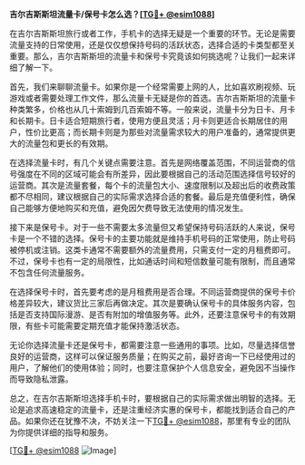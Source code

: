 **吉尔吉斯斯坦流量卡/保号卡怎么选？[[TG💪+ @esim1088](https://t.me/s/esim1088)]**

在吉尔吉斯斯坦旅行或者工作，手机卡的选择无疑是一个重要的环节。无论是需要流量支持的日常使用，还是仅仅想保持号码的活跃状态，选择合适的卡类型都至关重要。那么，吉尔吉斯斯坦的流量卡和保号卡究竟该如何挑选呢？让我们一起来详细了解一下。

首先，我们来聊聊流量卡。如果你是一个经常需要上网的人，比如喜欢刷视频、玩游戏或者需要处理工作文件，那么流量卡无疑是你的首选。吉尔吉斯斯坦的流量卡种类繁多，价格也从几十索姆到几百索姆不等。一般来说，流量卡分为日卡、月卡和长期卡。日卡适合短期旅行者，使用方便且灵活；月卡则更适合长期居住的用户，性价比更高；而长期卡则是为那些对流量需求较大的用户准备的，通常提供更大的流量包和更长的有效期。

在选择流量卡时，有几个关键点需要注意。首先是网络覆盖范围，不同运营商的信号强度在不同的区域可能会有所差异，因此要根据自己的活动范围选择信号较好的运营商。其次是流量套餐，每个卡的流量包大小、速度限制以及超出后的收费政策都不尽相同，建议根据自己的实际需求选择合适的套餐。最后是充值便利性，确保自己能够方便地购买和充值，避免因欠费导致无法使用的情况发生。

接下来是保号卡。对于一些不需要太多流量但又希望保持号码活跃的人来说，保号卡是一个不错的选择。保号卡的主要功能就是维持手机号码的正常使用，防止号码被停机或注销。这类卡通常不需要额外的流量费用，只需支付一定的月租费即可。不过，保号卡也有一定的局限性，比如通话时间和短信数量可能有限制，而且通常不包含任何流量服务。

在选择保号卡时，首先要考虑的是月租费用是否合理。不同运营商提供的保号卡价格差异较大，建议货比三家后再做决定。其次是要确认保号卡的具体服务内容，包括是否支持国际漫游、是否有附加的增值服务等。此外，还要注意保号卡的有效期限，有些卡可能需要定期充值才能保持激活状态。

无论你选择流量卡还是保号卡，都需要注意一些通用的事项。比如，尽量选择信誉良好的运营商，这样可以保证服务质量；在购买之前，最好咨询一下已经使用过的用户，了解他们的使用体验；同时，也要注意保护个人信息安全，避免因不当操作而导致隐私泄露。

总之，在吉尔吉斯斯坦选择手机卡时，要根据自己的实际需求做出明智的选择。无论是追求高速稳定的流量卡，还是注重经济实惠的保号卡，都能找到适合自己的产品。如果你还在犹豫不决，不妨关注一下[TG💪+ @esim1088](https://t.me/s/esim1088)，那里有专业的团队为你提供详细的指导和服务。

[[TG💪+ @esim1088](https://t.me/s/esim1088) ![Image](https://i.postimg.cc/4NQfJmqS/Snipaste-2025-05-13-00-14-12.png)]